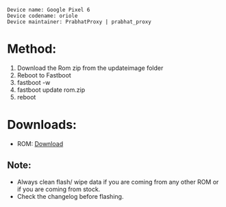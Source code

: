 ```
Device name: Google Pixel 6
Device codename: oriole
Device maintainer: PrabhatProxy | prabhat_proxy
```

# Method:

1. Download the Rom zip from the updateimage folder
2. Reboot to Fastboot
3. fastboot -w
4. fastboot update rom.zip
5. reboot

# Downloads:

* ROM: [Download](https://www.pling.com/p/1908484)

## Note:

* Always clean flash/ wipe data if you are coming from any other ROM or if you are coming from stock.
* Check the changelog before flashing.
